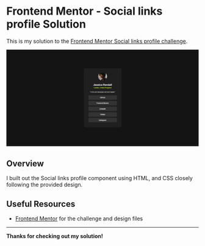 # Frontend Mentor - Social links profile Solution

This is my solution to the [Frontend Mentor Social links profile challenge](https://www.frontendmentor.io/challenges/social-links-profile-UG32l9m6dQ).

![Screenshot of my solution](./screenshot.png)

## Overview

I built out the Social links profile component using HTML, and CSS closely following the provided design.

## Useful Resources

- [Frontend Mentor](https://www.frontendmentor.io) for the challenge and design files

---

**Thanks for checking out my solution!**
